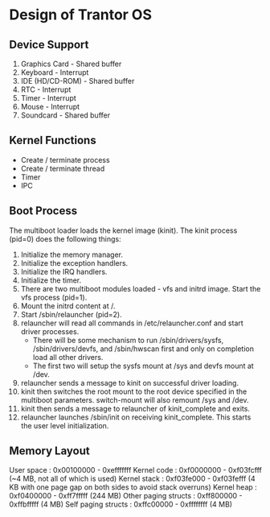 # Design of Trantor OS

## Device Support

1. Graphics Card - Shared buffer
1. Keyboard - Interrupt
1. IDE (HD/CD-ROM) - Shared buffer
1. RTC - Interrupt
1. Timer - Interrupt
1. Mouse - Interrupt
1. Soundcard - Shared buffer

## Kernel Functions

- Create / terminate process
- Create / terminate thread
- Timer
- IPC

## Boot Process

The multiboot loader loads the kernel image (kinit). The kinit process (pid=0)
does the following things:

1. Initialize the memory manager.
1. Initialize the exception handlers.
1. Initialize the IRQ handlers.
1. Initialize the timer.
1. There are two multiboot modules loaded - vfs and initrd image. Start
   the vfs process (pid=1).
1. Mount the initrd content at /.
1. Start /sbin/relauncher (pid=2).
1. relauncher will read all commands in /etc/relauncher.conf and start driver processes.
   - There will be some mechanism to run /sbin/drivers/sysfs,
     /sbin/drivers/devfs, and /sbin/hwscan first and only on completion load all
     other drivers.
   - The first two will setup the sysfs mount at /sys and devfs mount at /dev.
1. relauncher sends a message to kinit on successful driver loading.
1. kinit then switches the root mount to the root device specified in the
   multiboot parameters. switch-mount will also remount /sys and /dev.
1. kinit then sends a message to relauncher of kinit_complete and exits.
1. relauncher launches /sbin/init on receiving kinit_complete. This starts the
   user level initialization.

## Memory Layout
User space           : 0x00100000 - 0xefffffff
Kernel code          : 0xf0000000 - 0xf03fcfff (~4 MB, not all of which is used)
Kernel stack         : 0xf03fe000 - 0xf03fefff (4 KB with one page gap on both
                                                sides to avoid stack overruns)
Kernel heap          : 0xf0400000 - 0xff7fffff (244 MB)
Other paging structs : 0xff800000 - 0xffbfffff (4 MB)
Self paging structs  : 0xffc00000 - 0xffffffff (4 MB)
